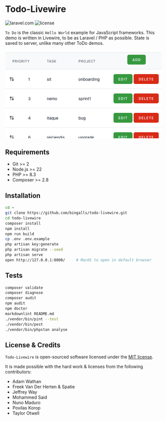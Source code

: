# Todo-Livewire

![laravel.com](https://raw.githubusercontent.com/laravel/art/master/logo-lockup/5%20SVG/2%20CMYK/1%20Full%20Color/laravel-logolockup-cmyk-red.svg)
![license](https://img.shields.io/packagist/l/laravel/framework)

`To Do` is the classic `Hello World` example for JavaScript frameworks. This
demo is written in Livewire, to be as Laravel / PHP as possible. State is
saved to server, unlike many other ToDo demos.

![screenshot](screenshot.png)

## Requirements

- Git >= 2
- Node.js >= 22
- PHP >= 8.3
- Composer >= 2.8

## Installation

```bash
cd ~
git clone https://github.com/bingalls/todo-livewire.git
cd todo-livewire
composer install
npm install
npm run build
cp .env .env.example
php artisan key:generate
php artisan migrate --seed
php artisan serve
open http://127.0.0.1:8000/     # MacOS to open in default browser
```

## Tests

```bash
composer validate
composer diagnose
composer audit
npm audit
npm doctor
markdownlint README.md
./vendor/bin/pint --test
./vendor/bin/pest
./vendor/bin/phpstan analyse
```

## License & Credits

`Todo-Livewire` is open-sourced software licensed under the
[MIT license](https://opensource.org/licenses/MIT).

It is made possible with the hard work & licenses from the following contributors:

- Adam Wathan
- Freek Van Der Herten & Spatie
- Jeffrey Way
- Mohammed Said
- Nuno Maduro
- Povilas Korop
- Taylor Otwell
